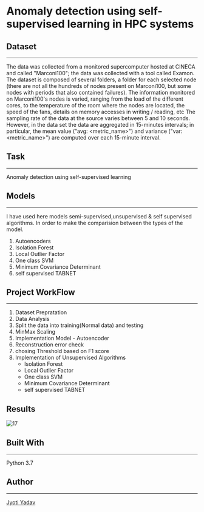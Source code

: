 #  Anomaly detection using self-supervised learning in HPC systems

## Dataset
------------------------------
The data was collected from a monitored supercomputer hosted at CINECA and called "Marconi100"; the data was collected with a tool called Examon.
The dataset is composed of several folders, a folder for each selected node (there are not all the hundreds of nodes present on Marconi100, but some nodes with periods that also contained failures).
The information monitored on Marconi100's nodes is varied, ranging from the load of the different cores, to the temperature of the room where the nodes are located, the speed of the fans, details on memory accesses in writing / reading, etc
The sampling rate of the data at the source varies between 5 and 10 seconds.
However, in the data set the data are aggregated in 15-minutes intervals; in particular, the mean value ("avg: <metric_name>") and variance ("var: <metric_name>") are computed over each 15-minute interval.


## Task
-----------------------------------------
Anomaly detection using self-supervised learning


## Models
-------------------------------------
I have used here models semi-supervised,unsupervised & self supervised algorithms. In order to make the comparision between the types of the model.
1. Autoencoders
2. Isolation Forest
3. Local Outlier Factor
4. One class SVM
5. Minimum Covariance Determinant
6. self supervised TABNET

## Project WorkFlow
--------------------------------------------
1. Dataset Prepratation
2. Data Analysis
3. Split the data into training(Normal data)  and testing 
4. MinMax Scaling
5. Implementation Model - Autoencoder
6. Reconstruction error check
7. chosing Threshold based on F1 score
8. Implementation of Unsupervised Algorithms
   * Isolation Forest
   * Local Outlier Factor
   * One class SVM
   * Minimum Covariance Determinant
   * self supervised TABNET

## Results
![17](https://user-images.githubusercontent.com/72126242/180228565-41f7c7b8-f593-49d4-ad62-bae5c11cc62f.png)


## Built With
---------------------------------
Python 3.7

## Author
-------------------------------
[Jyoti Yadav](https://www.linkedin.com/in/jyoti-yadav-64916b160/)




